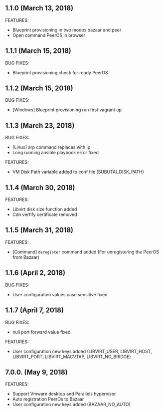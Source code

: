 ## 1.1.0 (March 13, 2018)

FEATURES:

  - Blueprint provisioning in two modes bazaar and peer
  - Open command PeerOS in browser
    
## 1.1.1 (March 15, 2018)

BUG FIXES:

  - Blueprint provisioning check for ready PeerOS 

## 1.1.2 (March 15, 2018)

BUG FIXES:

  - [Windows] Blueprint provisioning run first vagrant up   

## 1.1.3 (March 23, 2018)

BUG FIXES:

  - [Linux] arp command replaces with ip
  - Long running ansible playbook error fixed

FEATURES:

  - VM Disk Path variable added to conf file (SUBUTAI_DISK_PATH)

## 1.1.4 (March 30, 2018)

FEATURES: 
  - Libvirt disk size function added
  - Cdn verfify certificate removed
  
## 1.1.5 (March 31, 2018) 

FEATURES:
  - [Command] `deregister` command added (For unregistering the PeerOS from Bazaar)
 
## 1.1.6 (April 2, 2018)

BUG FIXES:
  - User configuration values case sensitive fixed 
   
## 1.1.7 (April 7, 2018) 
  
BUG FIXES:
  - null port forward value fixed   

FEATURES:
  - User configuration new keys added (LIBVIRT_USER, LIBVIRT_HOST, LIBVIRT_PORT, LIBVIRT_MACVTAP, LIBVIRT_NO_BRIDGE)   
 
## 7.0.0. (May 9, 2018) 

FEATURES:
  - Support Vmware desktop and Parallels hypervisor    
  - Auto registration PeerOs to Bazaar
  - User configuration new keys added (BAZAAR_NO_AUTO)